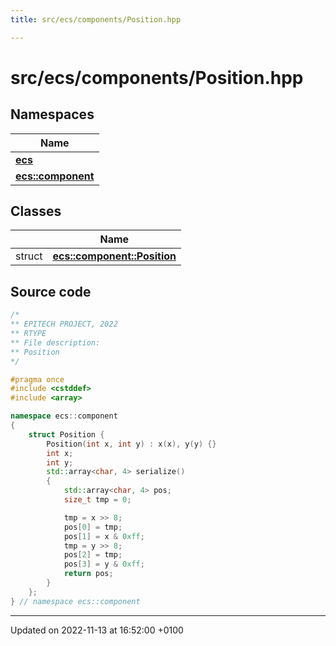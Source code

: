 ```yaml
---
title: src/ecs/components/Position.hpp

---
```


# src/ecs/components/Position.hpp



## Namespaces

| Name           |
| -------------- |
| **[ecs](Namespaces/namespaceecs.md)**  |
| **[ecs::component](Namespaces/namespaceecs_1_1component.md)**  |

## Classes

|                | Name           |
| -------------- | -------------- |
| struct | **[ecs::component::Position](Classes/structecs_1_1component_1_1_position.md)**  |




## Source code

```cpp
/*
** EPITECH PROJECT, 2022
** RTYPE
** File description:
** Position
*/

#pragma once
#include <cstddef>
#include <array>

namespace ecs::component
{
    struct Position {
        Position(int x, int y) : x(x), y(y) {}
        int x;
        int y;
        std::array<char, 4> serialize()
        {
            std::array<char, 4> pos;
            size_t tmp = 0;

            tmp = x >> 8;
            pos[0] = tmp;
            pos[1] = x & 0xff;
            tmp = y >> 8;
            pos[2] = tmp;
            pos[3] = y & 0xff;
            return pos;
        }
    };
} // namespace ecs::component
```


-------------------------------

Updated on 2022-11-13 at 16:52:00 +0100
